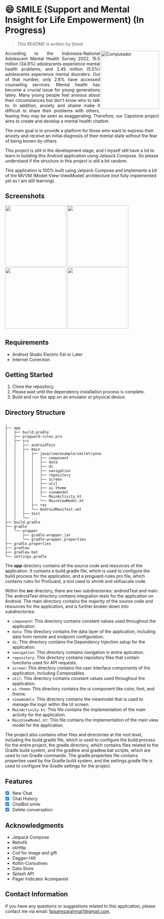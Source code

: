 # :smile: SMILE (Support and Mental Insight for Life Empowerment) (In Progress)

> _This README is written by faisal_

<p align="justify">
<img src="https://github-production-user-asset-6210df.s3.amazonaws.com/72845777/246027389-77389087-5d54-4d13-b643-903075874de0.png" width="190px" height=auto align="right" alt="Computador"/>
According to the Indonesia-National Adolescent Mental Health Survey 2022, 15.5 million (34.9%) adolescents experience mental health problems, and 2.45 million (5.5%) adolescents experience mental disorders. Out of that number, only 2.6% have accessed counseling services. Mental health has become a crucial issue for young generations lately. Many young people feel anxious about their circumstances but don't know who to talk to. In addition, anxiety and shame make it difficult to share their problems with others, fearing they may be seen as exaggerating. Therefore, our Capstone project aims to create and develop a mental health chatbot.

The main goal is to provide a platform for those who want to express their anxiety and receive an initial diagnosis of their mental state without the fear of being known by others.<br/>

This project is still in the development stage, and I myself still have a lot to learn in building this Android application using Jetpack Compose. So please understand if the structure in this project is still a bit random.<br/>

This application is 100% built using Jetpack Compose and implements a bit of the MVVM (Model-View-ViewModel) architecture (not fully implemented yet as I am still learning).

</p>

## Screenshots

<p>
<img src="https://github-production-user-asset-6210df.s3.amazonaws.com/72845777/246038001-e9610505-b8ee-4038-8a10-1654154a065c.gif" width="200px"/>
<img src="https://github.com/Faisal-style/SMILE-ANDROID/assets/72845777/085ec989-6040-49dc-ae7e-fb43ef0a4aaf" width="200px"/>
<img src="https://github-production-user-asset-6210df.s3.amazonaws.com/72845777/246039370-4274b259-ec63-4f1d-b9ba-108ead07ca2f.jpeg" width="200px"/>
<img src="https://github.com/Faisal-style/SMILE-ANDROID/assets/72845777/a49ae9ab-6a07-4151-af6f-c544dc56153a" width="200px"/>
</p>

## Requirements

- Android Studio Electric Eel or Later
- Internet Conection

## Getting Started

1. Clone the repository.
2. Please wait until the dependency installation process is complete.
3. Build and run the app on an emulator or physical device.

## Directory Structure

```terminal
.
├── app
│   ├── build.gradle
│   ├── proguard-rules.pro
│   ├── src
│   │   ├── androidTest
│   │   ├── main
│   │   │   ├── java/com/example/smiletryone
│   │   │   │   ├── component
│   │   │   │   ├── data
│   │   │   │   ├── di
│   │   │   │   ├── navigation
│   │   │   │   ├── repository
│   │   │   │   ├── screen
│   │   │   │   ├── util
│   │   │   │   ├── ui.theme
│   │   │   │   ├── viewmodel
│   │   │   │   └── MainActivity.kt
│   │   │   │   └── MainViewModel.kt
│   │   │   ├── res
│   │   │   └── AndroidManifest.xml
│   │   ├── test
│   │   └── ...
├── build.gradle
├── gradle
│   └── wrapper
│       ├── gradle-wrapper.jar
│       └── gradle-wrapper.properties
├── gradle.properties
├── gradlew
├── gradlew.bat
└── settings.gradle
```

The **_app_** directory contains all the source code and resources of the application. It contains a build.gradle file, which is used to configure the build process for the application, and a proguard-rules.pro file, which contains rules for ProGuard, a tool used to shrink and obfuscate code.

Within the **_src_** directory, there are two subdirectories: androidTest and main. The androidTest directory contains integration tests for the application on Android. The main directory contains the majority of the source code and resources for the application, and is further broken down into subdirectories:

- `component`: This directory contains constant values used throughout the application.
- `data`: This directory contains the data layer of the application, including data from remote and endpoint configuration.
- `di`: This directory contains the Dependency Injection setup for the application.
- `navigation`: This directory contains navigation in entire aplication.
- `repository`: This directory contains repository files that contain functions used for API requests.
- `screen`: This directory contains the user interface components of the application, including Composables.
- `util`: This directory contains constant values used throughout the application.
- `ui.theme`: This directory contains the ui component like color, font, and theme.
- `viewmodels`: This directory contains the viewmodel that is used to manage the logic within the UI screen.
- `MainActivity.kt`: This file contains the implementation of the main activity for the application.
- `MainViewModel.kt`: This file contains the implementation of the main view model for the application.

The project also contains other files and directories at the root level, including the build.gradle file, which is used to configure the build process for the entire project, the gradle directory, which contains files related to the Gradle build system, and the gradlew and gradlew.bat scripts, which are used to run Gradle commands. The gradle.properties file contains properties used by the Gradle build system, and the settings.gradle file is used to configure the Gradle settings for the project.

## Features

- [x] New Chat
- [x] Chat History
- [x] ChatBot smile
- [x] Delete conversation

## Acknowledgments

- Jetpack Compose
- Retrofit
- okHttp
- Coil for image and gift
- Dagger-Hilt
- Kotlin-Coroutines
- Data Store
- Splash API
- Pager Indicator Acompanist

## Contact Information

If you have any questions or suggestions related to this application, please contact me via email: faisalrezarahmat1@gmail.com.
